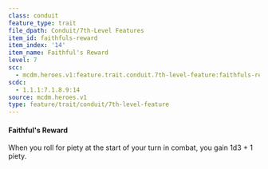 ```yaml
---
class: conduit
feature_type: trait
file_dpath: Conduit/7th-Level Features
item_id: faithfuls-reward
item_index: '14'
item_name: Faithful's Reward
level: 7
scc:
  - mcdm.heroes.v1:feature.trait.conduit.7th-level-feature:faithfuls-reward
scdc:
  - 1.1.1:7.1.8.9:14
source: mcdm.heroes.v1
type: feature/trait/conduit/7th-level-feature
---
```


#### Faithful's Reward

When you roll for piety at the start of your turn in combat, you gain 1d3 + 1 piety.
